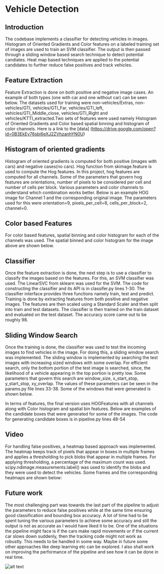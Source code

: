 # Vehicle Detection

## Introduction

The codebase implements a classifier for detecting vehicles in images. Histogram of Oriented Gradients and Color features on a labeled training set of images are used to train an SVM classifier. The output is then passed through a sliding window based search technique to detect potential candiates. Heat map based techniques are applied to the potential candidates to further reduce false positives and track vehicles.

## Feature Extraction

Feature Extraction is done on both positive and negative image cases. An example of both types (one with car and one without car) can be seen below. The datasets used for training were non-vehicles/Extras, non-vehicles/GTI,  vehicles/GTI_Far, vehicles/GTI_left, vehicles/GTI_Middle_close, vehicles/GTI_Right and vehicles/KTTI_extracted.Two sets of features were used namely Histogram of Oriented Gradients and Color based spatial binning and histogram of color channels. Here is a link to the [data] (https://drive.google.com/open?id=0B3EkEy76sbi6eXJ2ZVhzanhYN0U)

## Histogram of oriented gradients

Histogram of oriented gradients is computed for  both positive (images with cars) and negative cases(no cars). Hog function from skimage.feature is used to compute the Hog features. In this project, hog features are computed for all channels. Some of the parameters that govern hog features are orientations, number of pixels to be considered per cell and number of cells per block. Various parameters and color channels to understand which combination works better. Below is an example HOG image for Channel 1 and the corresponding original image. The parameters used for this were orientation=9, pixels_per_cell=8, cells_per_block=2, channel=0.

## Color based Features

For color based features, spatial binning and color histogram for each of the channels was used. The spatial binned and color histogram for the image above are shown below.

## Classifier

Once the feature extraction is done, the next step is to use a classifier to classify the images based on the features. For this, an SVM classifier was used. The LinearSVC from sklearn was used for the SVM.  The code for constructing the classifier and its API is in classifer.py lines 1-30. The classifier interface provides three functions namely train, test and predict. Training is done by extracting features from both positive and negative images. The features are then scaled using a Standard Scaler and then split into train and test datasets. The classifier is then trained on the train dataset and evaluated on the test dataset. The accuracy score came out to be roughly 98. 

## Sliding Window Search

Once the training is done, the classifier was used to test the incoming images to find vehicles in the image. For doing this, a sliding window search was implemented. The sliding window is implemented by searching the test images with increasing sized windows with some overlap. For efficient search, only the bottom portion of the test image is searched, since, the likelihood of a vehicle appearing in the top portion is pretty low. Some parameters that govern this search are window_size, x_start_stop, y_start_stop, xy_overlap. The values of these parameters can be seen in the params.py file lines 33-38.  Some of the windows that were generated is shown below.

In terms of features, the final version uses HOGFeatures with all channels along with Color histogram and spatial bin features.
Below are examples of the candidate boxes that were generated for some of the images. The code for generating candidate boxes is in pipeline.py lines 48-54

## Video

For handling false positives, a heatmap based approach was implemented. The heatmap keeps track of pixels that appear in boxes in multiple frames and applies a thresholding to pick blobs that appear in multiple frames. For applying thresholding, a percentage of the maximum count was used. scipy.ndimage.measurements.label() was used to identify the blobs and they were used to detect the vehicles. Some frames and the corresponding heatmaps are shown below:

## Future work

The most challenging part was towards the last part of the pipeline to adjust the parameters to reduce false positives while at the same time ensuring good classification and bounding box accuracy. A lot of time had to be spent tuning the various parameters to achieve some accuracy and still the output is not as accurate as I would have liked it to be. One of the situations the pipeline might face is if the cars make rapid movements or if the current car slows down suddenly, then the tracking code might not work as robustly. This needs to be handled in some way. Maybe in future some other approaches like deep learning etc can be explored. I also shall work on improving the performance of the pipeline and see how it can be done in real time.


![alt text](https://github.com/karamach/course_work/blob/master/cmu/topics_dl/digit_recognition/data/montage_1_10.png)

